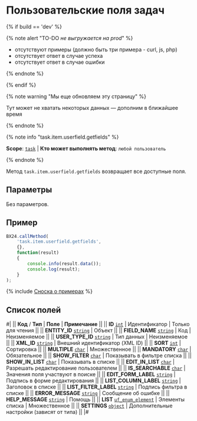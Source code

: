 # Пользовательские поля задач

{% if build == 'dev' %}

{% note alert "TO-DO _не выгружается на prod_" %}

- отсутствуют примеры (должно быть три примера - curl, js, php)
- отсутствует ответ в случае успеха
- отсутствует ответ в случае ошибки

{% endnote %}

{% endif %}

{% note warning "Мы еще обновляем эту страницу" %}

Тут может не хватать некоторых данных — дополним в ближайшее время

{% endnote %}

{% note info "task.item.userfield.getfields" %}

**Scope**: [`task`](../../scopes/permissions.md) | **Кто может выполнять метод**: `любой пользователь`

{% endnote %}

Метод `task.item.userfield.getfields` возвращает все доступные поля.

## Параметры

Без параметров.

## Пример

```js
BX24.callMethod(
    'task.item.userfield.getfields',
    {},
    function(result)
    {
        console.info(result.data());
        console.log(result);
    }
);
```
{% include [Сноска о примерах](../../../_includes/examples.md) %}

## Список полей

#|
|| **Код** / **Тип** | **Поле** | **Примечание** ||
|| **ID**
[`int`](../../data-types.md) | Идентификатор | Только для чтения ||
|| **ENTITY_ID**
[`string`](../../data-types.md) | Объект ||
|| **FIELD_NAME**
[`string`](../../data-types.md) | Код | Неизменяемое ||
|| **USER_TYPE_ID**
[`string`](../../data-types.md) | Тип данных | Неизменяемое ||
|| **XML_ID**
[`string`](../../data-types.md) | Внешний идентификатор (XML ID) ||
|| **SORT**
[`int`](../../data-types.md) | Сортировка ||
|| **MULTIPLE**
[`char`](../../data-types.md) | Множественное ||
|| **MANDATORY**
[`char`](../../data-types.md) | Обязательное ||
|| **SHOW_FILTER**
[`char`](../../data-types.md) | Показывать в фильтре списка ||
|| **SHOW_IN_LIST**
[`char`](../../data-types.md) | Показывать в списке ||
|| **EDIT_IN_LIST**
[`char`](../../data-types.md) | Разрешать редактирование пользователем ||
|| **IS_SEARCHABLE**
[`char`](../../data-types.md) | Значения поля участвуют в поиске ||
|| **EDIT_FORM_LABEL**
[`string`](../../data-types.md) | Подпись в форме редактирования ||
|| **LIST_COLUMN_LABEL**
[`string`](../../data-types.md) | Заголовок в списке ||
|| **LIST_FILTER_LABEL**
[`string`](../../data-types.md) | Подпись фильтра в списке ||
|| **ERROR_MESSAGE**
[`string`](../../data-types.md) | Сообщение об ошибке ||
|| **HELP_MESSAGE**
[`string`](../../data-types.md) | Помощь ||
|| **LIST**
[`uf_enum_element`](../../data-types.md) | Элементы списка | Множественное ||
|| **SETTINGS**
[`object`](../../data-types.md) | Дополнительные настройки (зависят от типа) ||
|#